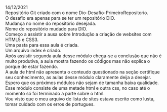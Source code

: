 14/12/2021 \
Repositório Git criado com o nome Dio-Desafio-PrimeiroRepositorio. \
O desafio era apenas para se ter um repositório DIO. \
Mudança no nome do repositório desejada. \
Nome do repositório mudado para DIO. \
Começo a assistir a ausa sobre Introdução a criação de websites com HTML5 e CSS3. \
Uma pasta para essa aula é criada. \
Um arquivo index é criado. \
Após assistir segunda aula desse módulo chega-se a conclusão que não é muito produtiva, a aula mostra fazendo os códigos mas não explica o porque de estar fazendo. \
A aula de html não apresenta o conteudo questionado na seção certifique seu conhecimento, as aulas desse módulo claramente deija a desejar. Espero que os próximos módulos não sejam de tamanha baixa qualidade. \
Esse módulo consiste de uma metade html e outra css, no caso até o momento só foi terminado a parte sobre o html. \
Vou visto que o meu arquivo de lista de sites estava escrito como lusta, tomar cuidado com os erros de portugues. 